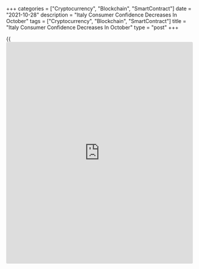 +++
categories = ["Cryptocurrency", "Blockchain", "SmartContract"]
date = "2021-10-28"
description = "Italy Consumer Confidence Decreases In October"
tags = ["Cryptocurrency", "Blockchain", "SmartContract"]
title = "Italy Consumer Confidence Decreases In October"
type = "post"
+++

{{<iframe id="large-banner" src="https://www.bounty.group/#slide=2.0" width="100%" height="600" scrolling="no" style="border: 0px solid rgb(216, 221, 230); border-radius: 3px;">}}

Italy's consumer confidence decreased in October, survey results from
the statistical office Istat showed on Thursday.

The consumer confidence index fell to 118.4 in October from 119.6 in
September. Economists had expected a score of 118.5.

The manufacturing confidence index decreased to 114.9 in October from
113.2 in the previous month. Economists had forecast a score of 112.2.

The economic sentiment index declined to 142.2 in October from 143.6 in
the prior month.

The [business][1] confidence grew to 115.0 in October from 113.7 in the
preceding month.

In construction, the sentiment index increased to 159.2 from 155.5 in
the prior month.

The indicator for services sector fell to 112.1 from 112.3 in September
and that for retail fell to 105.4 from 106.7.

Separate data from the statistical office showed that the producer
prices rose 13.3 percent yearly in September, following a 11.6 percent
increase in August.

On a monthly basis, producer prices gained 1.6 percent, following a 0.5
percent rise in the prior month.

For comments and feedback [contact](https://www.playgroundfx.com/contact/): editorial@rtt[news](https://www.letsplayfx.com/blog/forex-news-website/).com

[Economic News][2]

 **What parts of the world are seeing the best (and worst) economic
performances lately? Click[here][3] to check out our [Econ Scorecard][3]
and find out! See up-to-the-moment [ranking](https://www.playgroundfx.com/blog/crypto-exchange-ranking/)s for the best and worst
performers in [GDP][4], [unemployment rate][5], [inflation][6] and much
more.**

   1. www.rtt[news](https://www.letsplayfx.com/blog/forex-news-website/).com/Content/Business.aspx
   2. www.rtt[news](https://www.letsplayfx.com/blog/forex-news-website/).com/Content/EconomicNews.aspx
   3. www.rtt[news](https://www.letsplayfx.com/blog/forex-news-website/).com/economic-scorecard/world-rank/retail-sales/highest-performance.aspx
   4. www.rtt[news](https://www.letsplayfx.com/blog/forex-news-website/).com/economic-scorecard/world-rank/GDP/highest-performance.aspx
   5. www.rtt[news](https://www.letsplayfx.com/blog/forex-news-website/).com/economic-scorecard/world-rank/unemployment-rate/lowest-performance.aspx
   6. www.rtt[news](https://www.letsplayfx.com/blog/forex-news-website/).com/economic-scorecard/world-rank/CPI/highest-performance.aspx